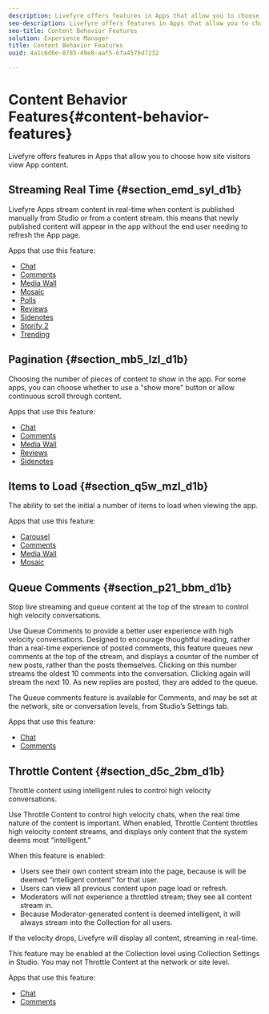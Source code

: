 ```yaml
---
description: Livefyre offers features in Apps that allow you to choose how site visitors view App content.
seo-description: Livefyre offers features in Apps that allow you to choose how site visitors view App content.
seo-title: Content Behavior Features
solution: Experience Manager
title: Content Behavior Features
uuid: 4a1c6d6e-8785-49e8-aaf5-6fa4576d7232

---
```


# Content Behavior Features{#content-behavior-features}

Livefyre offers features in Apps that allow you to choose how site visitors view App content.

## Streaming Real Time {#section_emd_syl_d1b}

Livefyre Apps stream content in real-time when content is published manually from Studio or from a content stream. this means that newly published content will appear in the app without the end user needing to refresh the App page.

Apps that use this feature:

* [Chat](../../c-about-apps/c-chat-app/c-chat-app.md#c_chat_app)
* [Comments](/help/using/c-about-apps/c-comments/c-comments.md)
* [Media Wall](../../c-about-apps/c-media-wall-app/c-media-wall-app.md#c_media_wall_app)
* [Mosaic](../../c-about-apps/c-mosaic-app/c-mosaic-app.md#c_mosaic_app)
* [Polls](../../c-about-apps/c-polls-app/c-polls-app.md#c_polls_app)
* [Reviews](../../c-about-apps/c-reviews-app/c-reviews-app.md#c_reviews_app)
* [Sidenotes](../../c-about-apps/c-sidenotes-app/c-sidenotes-app.md#c_sidenotes_app)
* [Storify 2](../../c-about-apps/c-storify2/c-storify2.md#c_storify2)
* [Trending](../../c-about-apps/c-trending-app/c-trending-app.md#c_trending_app)

## Pagination {#section_mb5_lzl_d1b}

Choosing the number of pieces of content to show in the app. For some apps, you can choose whether to use a "show more" button or allow continuous scroll through content.

Apps that use this feature:

* [Chat](../../c-about-apps/c-chat-app/c-chat-app.md#c_chat_app)
* [Comments](/help/using/c-about-apps/c-comments/c-comments.md)
* [Media Wall](../../c-about-apps/c-media-wall-app/c-media-wall-app.md#c_media_wall_app)
* [Reviews](../../c-about-apps/c-reviews-app/c-reviews-app.md#c_reviews_app)
* [Sidenotes](../../c-about-apps/c-sidenotes-app/c-sidenotes-app.md#c_sidenotes_app)

## Items to Load {#section_q5w_mzl_d1b}

The ability to set the initial a number of items to load when viewing the app.

Apps that use this feature:

* [Carousel](../../c-about-apps/c-carousel-app/c-carousel-app.md#c_carousel_app)
* [Comments](/help/using/c-about-apps/c-comments/c-comments.md)
* [Media Wall](../../c-about-apps/c-media-wall-app/c-media-wall-app.md#c_media_wall_app)
* [Mosaic](../../c-about-apps/c-mosaic-app/c-mosaic-app.md#c_mosaic_app)

## Queue Comments {#section_p21_bbm_d1b}

Stop live streaming and queue content at the top of the stream to control high velocity conversations.

Use Queue Comments to provide a better user experience with high velocity conversations. Designed to encourage thoughtful reading, rather than a real-time experience of posted comments, this feature queues new comments at the top of the stream, and displays a counter of the number of new posts, rather than the posts themselves. Clicking on this number streams the oldest 10 comments into the conversation. Clicking again will stream the next 10. As new replies are posted, they are added to the queue.

The Queue comments feature is available for Comments, and may be set at the network, site or conversation levels, from Studio’s Settings tab.

Apps that use this feature:

* [Chat](../../c-about-apps/c-chat-app/c-chat-app.md#c_chat_app)
* [Comments](/help/using/c-about-apps/c-comments/c-comments.md)

## Throttle Content {#section_d5c_2bm_d1b}

Throttle content using intelligent rules to control high velocity conversations.

Use Throttle Content to control high velocity chats, when the real time nature of the content is important. When enabled, Throttle Content throttles high velocity content streams, and displays only content that the system deems most “intelligent.”

When this feature is enabled:

* Users see their own content stream into the page, because is will be deemed “intelligent content” for that user.
* Users can view all previous content upon page load or refresh.
* Moderators will not experience a throttled stream; they see all content stream in.
* Because Moderator-generated content is deemed intelligent, it will always stream into the Collection for all users.

If the velocity drops, Livefyre will display all content, streaming in real-time.

This feature may be enabled at the Collection level using Collection Settings in Studio. You may not Throttle Content at the network or site level.

Apps that use this feature:

* [Chat](../../c-about-apps/c-chat-app/c-chat-app.md#c_chat_app)
* [Comments](/help/using/c-about-apps/c-comments/c-comments.md)

